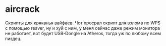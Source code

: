 # aircrack
Скрипты для кряканья вайфаев.
Чот просрал скрипт для взлома по WPS с помощью reaver, ну и хуй с ним, у меня сейчас даже режим монитора не работает, вот будет USB-Dongle на Atheros, тогда уж по любому всем пиздец.
